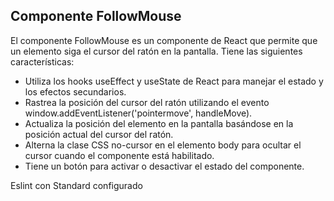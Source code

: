 ## Componente FollowMouse
El componente FollowMouse es un componente de React que permite que un elemento siga el cursor del ratón en la pantalla. Tiene las siguientes características:

- Utiliza los hooks useEffect y useState de React para manejar el estado y los efectos secundarios.
- Rastrea la posición del cursor del ratón utilizando el evento window.addEventListener('pointermove', handleMove).
- Actualiza la posición del elemento en la pantalla basándose en la posición actual del cursor del ratón.
- Alterna la clase CSS no-cursor en el elemento body para ocultar el cursor cuando el componente está habilitado.
- Tiene un botón para activar o desactivar el estado del componente.

Eslint con Standard configurado
